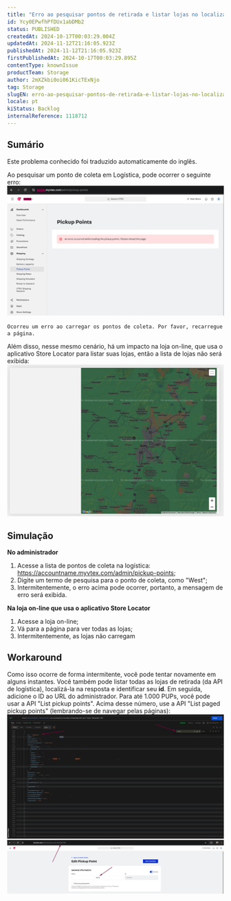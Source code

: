 ```yaml
---
title: "Erro ao pesquisar pontos de retirada e listar lojas no localizador de lojas"
id: Ycy0EPwfhPfDUx1abDMb2
status: PUBLISHED
createdAt: 2024-10-17T00:03:29.004Z
updatedAt: 2024-11-12T21:16:05.923Z
publishedAt: 2024-11-12T21:16:05.923Z
firstPublishedAt: 2024-10-17T00:03:29.895Z
contentType: knownIssue
productTeam: Storage
author: 2mXZkbi0oi061KicTExNjo
tag: Storage
slugEN: erro-ao-pesquisar-pontos-de-retirada-e-listar-lojas-no-localizador-de-lojas
locale: pt
kiStatus: Backlog
internalReference: 1118712
---
```


## Sumário

<div class="alert alert-info">
  <p>Este problema conhecido foi traduzido automaticamente do inglês.</p>
</div>


Ao pesquisar um ponto de coleta em Logística, pode ocorrer o seguinte erro:
 ![](https://raw.githubusercontent.com/vtexdocs/help-center-content/refs/heads/main/docs/pt/known-issues/Storage/erro-ao-pesquisar-pontos-de-retirada-e-listar-lojas-no-localizador-de-lojas_1.png)

    Ocorreu um erro ao carregar os pontos de coleta. Por favor, recarregue a página.


Além disso, nesse mesmo cenário, há um impacto na loja on-line, que usa o aplicativo Store Locator para listar suas lojas, então a lista de lojas não será exibida:
 ![](https://raw.githubusercontent.com/vtexdocs/help-center-content/refs/heads/main/docs/pt/known-issues/Storage/erro-ao-pesquisar-pontos-de-retirada-e-listar-lojas-no-localizador-de-lojas_2.png)

## Simulação


**No administrador**

1. Acesse a lista de pontos de coleta na logística: https://accountname.myvtex.com/admin/pickup-points;
2. Digite um termo de pesquisa para o ponto de coleta, como "West";
3. Intermitentemente, o erro acima pode ocorrer, portanto, a mensagem de erro será exibida.

**Na loja on-line que usa o aplicativo Store Locator**

1. Acesse a loja on-line;
2. Vá para a página para ver todas as lojas;
3. Intermitentemente, as lojas não carregam

## Workaround


Como isso ocorre de forma intermitente, você pode tentar novamente em alguns instantes.
Você também pode listar todas as lojas de retirada (da API de logística), localizá-la na resposta e identificar seu **id**. Em seguida, adicione o ID ao URL do administrador. Para até 1.000 PUPs, você pode usar a API "List pickup points". Acima desse número, use a API "List paged pickup points" (lembrando-se de navegar pelas páginas):
 ![](https://raw.githubusercontent.com/vtexdocs/help-center-content/refs/heads/main/docs/pt/known-issues/Storage/erro-ao-pesquisar-pontos-de-retirada-e-listar-lojas-no-localizador-de-lojas_3.png)
 ![](https://raw.githubusercontent.com/vtexdocs/help-center-content/refs/heads/main/docs/pt/known-issues/Storage/erro-ao-pesquisar-pontos-de-retirada-e-listar-lojas-no-localizador-de-lojas_4.png)





